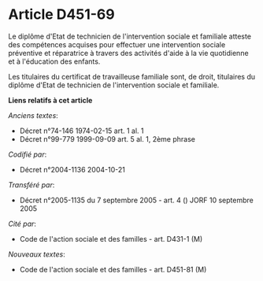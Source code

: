 # Article D451-69

Le diplôme d'Etat de technicien de l'intervention sociale et familiale atteste des compétences acquises pour effectuer une
intervention sociale préventive et réparatrice à travers des activités d'aide à la vie quotidienne et à l'éducation des
enfants.

Les titulaires du certificat de travailleuse familiale sont, de droit, titulaires du diplôme d'Etat de technicien de
l'intervention sociale et familiale.

**Liens relatifs à cet article**

_Anciens textes_:

  - Décret n°74-146 1974-02-15 art. 1 al. 1
  - Décret n°99-779 1999-09-09 art. 5 al. 1, 2ème phrase

_Codifié par_:

  - Décret n°2004-1136 2004-10-21

_Transféré par_:

  - Décret n°2005-1135 du 7 septembre 2005 - art. 4 () JORF 10 septembre 2005

_Cité par_:

  - Code de l'action sociale et des familles - art. D431-1 (M)

_Nouveaux textes_:

  - Code de l'action sociale et des familles - art. D451-81 (M)
